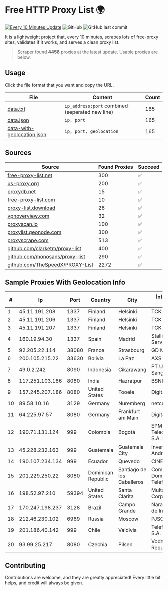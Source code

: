 
# Free HTTP Proxy List 🌍

[![Every 10 Minutes Update](https://github.com/mertguvencli/http-proxy-list/actions/workflows/main.yml/badge.svg?branch=main)](https://github.com/mertguvencli/http-proxy-list/actions/workflows/main.yml)
![GitHub](https://img.shields.io/github/license/mertguvencli/http-proxy-list)
![GitHub last commit](https://img.shields.io/github/last-commit/mertguvencli/http-proxy-list)

It is a lightweight project that, every 10 minutes, scrapes lots of free-proxy sites, validates if it works, and serves a clean proxy list.


> Scraper found **4458** proxies at the latest update. Usable proxies are below.

## Usage

Click the file format that you want and copy the URL.


|File|Content|Count|
|----|-------|-----|
|[data.txt](https://raw.githubusercontent.com/mertguvencli/http-proxy-list/main/proxy-list/data.txt)|`ip_address:port` combined (seperated new line)|165|
|[data.json](https://raw.githubusercontent.com/mertguvencli/http-proxy-list/main/proxy-list/data.json)|`ip, port`|165|
|[data-with-geolocation.json](https://raw.githubusercontent.com/mertguvencli/http-proxy-list/main/proxy-list/data-with-geolocation.json)|`ip, port, geolocation`|165|

## Sources

|Source|Found Proxies|Succeed|
|------|-------------|-------|
|[free-proxy-list.net](https://free-proxy-list.net)|300|✅|
|[us-proxy.org](https://www.us-proxy.org)|200|✅|
|[proxydb.net](http://proxydb.net)|15|✅|
|[free-proxy-list.com](https://free-proxy-list.com/?page=&port=&type%5B%5D=http&type%5B%5D=https&up_time=0&search=Search)|10|✅|
|[proxy-list.download](https://www.proxy-list.download/HTTP)|26|✅|
|[vpnoverview.com](https://vpnoverview.com/privacy/anonymous-browsing/free-proxy-servers)|32|✅|
|[proxyscan.io](https://www.proxyscan.io)|100|✅|
|[proxylist.geonode.com](https://proxylist.geonode.com/api/proxy-list?limit=300&page=1&sort_by=lastChecked&sort_type=desc&protocols=http,https)|300|✅|
|[proxyscrape.com](https://api.proxyscrape.com/v2/?request=displayproxies&protocol=http&timeout=10000&country=all&ssl=all&anonymity=all)|513|✅|
|[github.com/clarketm/proxy-list](https://raw.githubusercontent.com/clarketm/proxy-list/master/proxy-list-raw.txt)|400|✅|
|[github.com/monosans/proxy-list](https://raw.githubusercontent.com/monosans/proxy-list/main/proxies/http.txt)|290|✅|
|[github.com/TheSpeedX/PROXY-List](https://raw.githubusercontent.com/TheSpeedX/PROXY-List/master/http.txt)|2272|✅|


## Sample Proxies With Geolocation Info

|#|Ip|Port|Country|City|Internet Service Provider|
|-|--|----|-------|----|-------------------------|
|1|45.11.191.208|1337|Finland|Helsinki|TCK OOO|
|2|45.11.191.206|1337|Finland|Helsinki|TCK OOO|
|3|45.11.191.207|1337|Finland|Helsinki|TCK OOO|
|4|160.19.94.30|1337|Spain|Madrid|Stallion Network Services Limited|
|5|92.205.22.114|38080|France|Strasbourg|GD MASS Network|
|6|200.105.215.22|33630|Bolivia|La Paz|AXS Bolivia S. A.|
|7|49.0.2.242|8090|Indonesia|Cikarawang|PT Usaha Adi Sanggoro|
|8|117.251.103.186|8080|India|Hazratpur|BSNL Internet|
|9|157.245.207.186|8080|United States|Tooele|DigitalOcean, LLC|
|10|89.58.10.16|3129|Germany|Nuremberg|netcup GmbH|
|11|64.225.97.57|8080|Germany|Frankfurt am Main|DigitalOcean, LLC|
|12|190.71.131.124|999|Colombia|Bogotá|EPM Telecomunicaciones S.A. E.S.P|
|13|45.228.232.163|999|Guatemala|Guatemala City|Inversiones Grajeda Andrade S.A|
|14|190.107.234.134|999|Ecuador|Quevedo|CINECABLE TV|
|15|201.229.250.22|8080|Dominican Republic|Santiago de los Caballeros|Compañía Dominicana de Teléfonos S. A.|
|16|198.52.97.210|59394|United States|Santa Clarita|Multacom Corporation|
|17|170.247.198.237|3128|Brazil|Campo Grande|Narayana Provedor de Internet Ltda|
|18|212.46.230.102|6969|Russia|Moscow|PJSC "Vimpelcom"|
|19|201.186.40.142|999|Chile|Valdivia|Telefonica del Sur S.A.|
|20|93.99.25.217|8080|Czechia|Pilsen|Vodafone Czech Republic|



## Contributing

Contributions are welcome, and they are greatly appreciated! Every
little bit helps, and credit will always be given.

